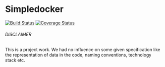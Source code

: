 
# Simpledocker
[![Build Status](https://drone.io/github.com/JohnnyQQQQ/Simpledocker/status.png)](https://drone.io/github.com/JohnnyQQQQ/Simpledocker/latest) [![Coverage Status](https://coveralls.io/repos/JohnnyQQQQ/Simpledocker/badge.svg?branch=master&service=github)](https://coveralls.io/github/JohnnyQQQQ/Simpledocker?branch=master)

###### DISCLAIMER
This is a project work. We had no influence on some given specification like the representation of data in the code, naming conventions, technology stack etc.
